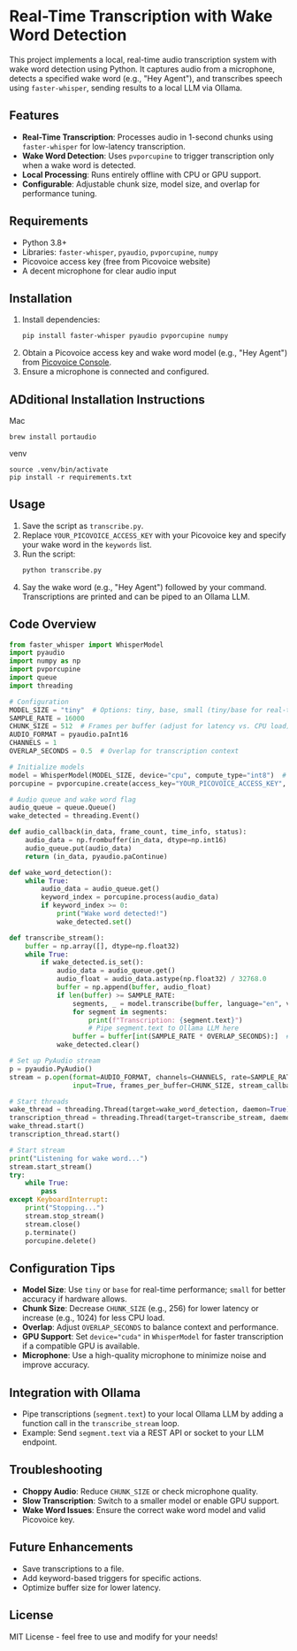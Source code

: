 # Real-Time Transcription with Wake Word Detection

This project implements a local, real-time audio transcription system with wake word detection using Python. It captures audio from a microphone, detects a specified wake word (e.g., "Hey Agent"), and transcribes speech using `faster-whisper`, sending results to a local LLM via Ollama.

## Features
- **Real-Time Transcription**: Processes audio in 1-second chunks using `faster-whisper` for low-latency transcription.
- **Wake Word Detection**: Uses `pvporcupine` to trigger transcription only when a wake word is detected.
- **Local Processing**: Runs entirely offline with CPU or GPU support.
- **Configurable**: Adjustable chunk size, model size, and overlap for performance tuning.

## Requirements
- Python 3.8+
- Libraries: `faster-whisper`, `pyaudio`, `pvporcupine`, `numpy`
- Picovoice access key (free from Picovoice website)
- A decent microphone for clear audio input

## Installation
1. Install dependencies:
   ```bash
   pip install faster-whisper pyaudio pvporcupine numpy
   ```
2. Obtain a Picovoice access key and wake word model (e.g., "Hey Agent") from [Picovoice Console](https://console.picovoice.ai).
3. Ensure a microphone is connected and configured.


## ADditional Installation Instructions

Mac
```
brew install portaudio
```

venv
```
source .venv/bin/activate
pip install -r requirements.txt
```

## Usage
1. Save the script as `transcribe.py`.
2. Replace `YOUR_PICOVOICE_ACCESS_KEY` with your Picovoice key and specify your wake word in the `keywords` list.
3. Run the script:
   ```bash
   python transcribe.py
   ```
4. Say the wake word (e.g., "Hey Agent") followed by your command. Transcriptions are printed and can be piped to an Ollama LLM.

## Code Overview
```python
from faster_whisper import WhisperModel
import pyaudio
import numpy as np
import pvporcupine
import queue
import threading

# Configuration
MODEL_SIZE = "tiny"  # Options: tiny, base, small (tiny/base for real-time)
SAMPLE_RATE = 16000
CHUNK_SIZE = 512  # Frames per buffer (adjust for latency vs. CPU load)
AUDIO_FORMAT = pyaudio.paInt16
CHANNELS = 1
OVERLAP_SECONDS = 0.5  # Overlap for transcription context

# Initialize models
model = WhisperModel(MODEL_SIZE, device="cpu", compute_type="int8")  # Use "cuda" for GPU
porcupine = pvporcupine.create(access_key="YOUR_PICOVOICE_ACCESS_KEY", keywords=["hey agent"])

# Audio queue and wake word flag
audio_queue = queue.Queue()
wake_detected = threading.Event()

def audio_callback(in_data, frame_count, time_info, status):
    audio_data = np.frombuffer(in_data, dtype=np.int16)
    audio_queue.put(audio_data)
    return (in_data, pyaudio.paContinue)

def wake_word_detection():
    while True:
        audio_data = audio_queue.get()
        keyword_index = porcupine.process(audio_data)
        if keyword_index >= 0:
            print("Wake word detected!")
            wake_detected.set()

def transcribe_stream():
    buffer = np.array([], dtype=np.float32)
    while True:
        if wake_detected.is_set():
            audio_data = audio_queue.get()
            audio_float = audio_data.astype(np.float32) / 32768.0
            buffer = np.append(buffer, audio_float)
            if len(buffer) >= SAMPLE_RATE:
                segments, _ = model.transcribe(buffer, language="en", vad_filter=True)
                for segment in segments:
                    print(f"Transcription: {segment.text}")
                    # Pipe segment.text to Ollama LLM here
                buffer = buffer[int(SAMPLE_RATE * OVERLAP_SECONDS):]  # Slide window
            wake_detected.clear()

# Set up PyAudio stream
p = pyaudio.PyAudio()
stream = p.open(format=AUDIO_FORMAT, channels=CHANNELS, rate=SAMPLE_RATE,
                input=True, frames_per_buffer=CHUNK_SIZE, stream_callback=audio_callback)

# Start threads
wake_thread = threading.Thread(target=wake_word_detection, daemon=True)
transcription_thread = threading.Thread(target=transcribe_stream, daemon=True)
wake_thread.start()
transcription_thread.start()

# Start stream
print("Listening for wake word...")
stream.start_stream()
try:
    while True:
        pass
except KeyboardInterrupt:
    print("Stopping...")
    stream.stop_stream()
    stream.close()
    p.terminate()
    porcupine.delete()
```

## Configuration Tips
- **Model Size**: Use `tiny` or `base` for real-time performance; `small` for better accuracy if hardware allows.
- **Chunk Size**: Decrease `CHUNK_SIZE` (e.g., 256) for lower latency or increase (e.g., 1024) for less CPU load.
- **Overlap**: Adjust `OVERLAP_SECONDS` to balance context and performance.
- **GPU Support**: Set `device="cuda"` in `WhisperModel` for faster transcription if a compatible GPU is available.
- **Microphone**: Use a high-quality microphone to minimize noise and improve accuracy.

## Integration with Ollama
- Pipe transcriptions (`segment.text`) to your local Ollama LLM by adding a function call in the `transcribe_stream` loop.
- Example: Send `segment.text` via a REST API or socket to your LLM endpoint.

## Troubleshooting
- **Choppy Audio**: Reduce `CHUNK_SIZE` or check microphone quality.
- **Slow Transcription**: Switch to a smaller model or enable GPU support.
- **Wake Word Issues**: Ensure the correct wake word model and valid Picovoice key.

## Future Enhancements
- Save transcriptions to a file.
- Add keyword-based triggers for specific actions.
- Optimize buffer size for lower latency.

## License
MIT License - feel free to use and modify for your needs!